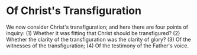 # Of Christ's Transfiguration

We now consider Christ's transfiguration; and here there are four points of inquiry:
(1) Whether it was fitting that Christ should be transfigured?
(2) Whether the clarity of the transfiguration was the clarity of glory?
(3) Of the witnesses of the transfiguration;
(4) Of the testimony of the Father's voice.